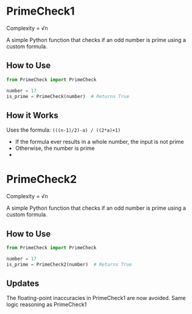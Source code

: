 # PrimeCheck1

Complexity = √n

A simple Python function that checks if an odd number is prime using a custom formula.

## How to Use

```python
from PrimeCheck import PrimeCheck

number = 17
is_prime = PrimeCheck(number)  # Returns True
```

## How it Works

Uses the formula: `(((n-1)/2)-a) / ((2*a)+1)`
- If the formula ever results in a whole number, the input is not prime
- Otherwise, the number is prime
- 
# PrimeCheck2

Complexity = √n

A simple Python function that checks if an odd number is prime using a custom formula.

## How to Use

```python
from PrimeCheck import PrimeCheck

number = 17
is_prime = PrimeCheck2(number)  # Returns True
```

## Updates
The floating-point inaccuracies in PrimeCheck1 are now avoided. Same logic reasoning as PrimeCheck1

